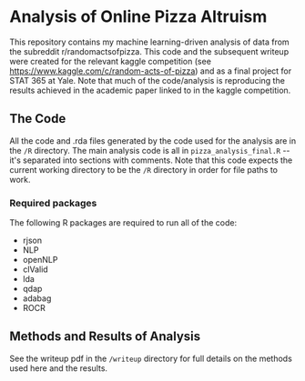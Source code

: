 # Analysis of Online Pizza Altruism

This repository contains my machine learning-driven analysis of data from the subreddit r/randomactsofpizza. This code and the subsequent writeup were created for the relevant kaggle competition (see https://www.kaggle.com/c/random-acts-of-pizza) and as a final project for STAT 365 at Yale. Note that much of the code/analysis is reproducing the results achieved in the academic paper linked to in the kaggle competition. 


## The Code

All the code and .rda files generated by the code used for the analysis are in the `/R` directory. The main analysis code is all in `pizza_analysis_final.R` -- it's separated into sections with comments. Note that this code expects the current working directory to be the `/R` directory in order for file paths to work.

### Required packages

The following R packages are required to run all of the code:
 - rjson
 - NLP
 - openNLP
 - clValid
 - lda
 - qdap
 - adabag
 - ROCR


## Methods and Results of Analysis

See the writeup pdf in the `/writeup` directory for full details on the methods used here and the results.